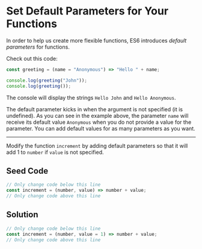 # Set Default Parameters for Your Functions

In order to help us create more flexible functions, ES6 introduces *default parameters* for functions.

Check out this code:

```javascript
const greeting = (name = "Anonymous") => "Hello " + name;

console.log(greeting("John"));
console.log(greeting());
```

The console will display the strings `Hello John` and `Hello Anonymous`.

The default parameter kicks in when the argument is not specified (it is undefined). As you can see in the example above, the parameter `name` will receive its default value `Anonymous` when you do not provide a value for the parameter. You can add default values for as many parameters as you want.

-----

Modify the function `increment` by adding default parameters so that it will add 1 to `number` if `value` is not specified.

## Seed Code

```javascript
// Only change code below this line
const increment = (number, value) => number + value;
// Only change code above this line
```

## Solution

```javascript
// Only change code below this line
const increment = (number, value = 1) => number + value;
// Only change code above this line
```